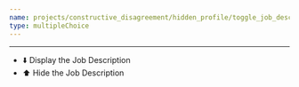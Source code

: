 ```yaml
---
name: projects/constructive_disagreement/hidden_profile/toggle_job_description.md
type: multipleChoice
---
```


---

- ⬇️ Display the Job Description
- ⬆️ Hide the Job Description
